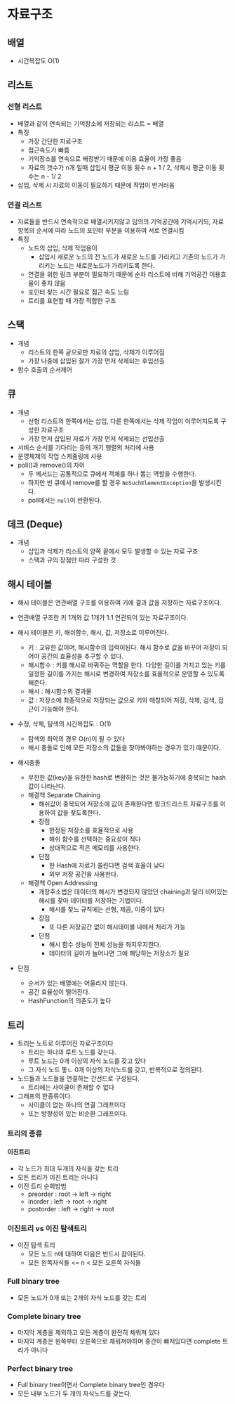 # 자료구조

## 배열

- 시간복잡도 O(1)

## 리스트

### 선형 리스트

- 배열과 같이 연속되는 기억장소에 저장되는 리스트 = 배열
- 특징
  - 가장 간단한 자료구조
  - 접근속도가 빠름
  - 기억장소를 연속으로 배정받기 때문에 이용 효율이 가장 좋음
  - 자료의 갯수가 n개 일때 삽입시 평균 이동 횟수 n + 1 / 2, 삭제시 평균 이동 횟수는 n - 1/ 2
- 삽입, 삭제 시 자료의 이동이 필요하기 때문에 작업이 번거러움

### 연결 리스트

- 자료들을 반드시 연속적으로 배열시키지않고 임의의 기억공간에 기억시키되, 자료 항목의 순서에 따라 노드의 포인터 부분을 이용하여 서로 연결시킴
- 특징
  - 노드의 삽입, 삭제 작업용이
    - 삽입시 새로운 노드의 전 노드가 새로운 노드를 가리키고 기존의 노드가 가리키는 노드는 새로운노드가 가리키도록 한다.
  - 연결을 위한 링크 부분이 필요하기 때문에 순차 리스트에 비해 기억공간 이용효율이 좋지 않음
  - 포인터 찾는 시간 필요로 접근 속도 느림
  - 트리를 표현할 때 가장 적합한 구조

## 스택

- 개념
  - 리스트의 한쪽 긑으로만 자료의 삽입, 삭제가 이루어짐
  - 가장 나중에 삽입된 잘가 가장 먼저 삭제되는 후입선출
- 함수 호출의 순서제어

## 큐

- 개념
  - 선형 리스트의 한쪽에서는 삽입, 다른 한쪽에서는 삭제 작업이 이루어지도록 구성한 자료구조
  - 가장 먼저 삽입된 자료가 가장 먼저 삭제되는 선입선출
- 서비스 순서를 기다리는 등의 개기 행렬의 처리에 사용
- 운영체제의 작업 스케줄링에 사용
- poll()과 remove()의 차이
  - 두 메서드는 공통적으로 큐에서 객체를 하나 뽑는 역할을 수행한다.
  - 하지만 빈 큐에서 remove를 할 경우 `NoSuchElementException`을 발생시킨다.
  - poll에서는 `null`이 반환된다.

## 데크 (Deque)

- 개념
  - 삽입과 삭제가 리스트의 양쪽 끝에서 모두 발생할 수 있는 자료 구조
  - 스택과 규의 장점만 따러 구성한 것

## 해시 테이블

- 해시 테이블은 연관배열 구조를 이용하여 키에 결과 값을 저장하는 자료구조이다.
- 연관배열 구조란 키 1개와 값 1개가 1:1 연관되어 있는 자료구조이다.
- 해시 테이블은 키, 해쉬함수, 해시, 값, 저장소로 이루어진다.
  - 키 : 교유한 값이며, 해시함수의 입력이된다. 해시 함수로 값을 바꾸어 저장이 되어야 공간의 효율성을 추구할 수 있다.
  - 해시함수 : 키를 해시로 바꿔주는 역할을 한다. 다양한 길이를 가지고 있는 키를 일정한 길이를 가지는 해시로 변경하여 저장소를 효율적으로 운영할 수 있도록 해준다.
  - 해시 : 해시함수의 결과물
  - 값 : 저장소에 최종적으로 저장되는 값으로 키와 매칭되어 저장, 삭제, 검색, 접근이 가능해야 한다.
- 수정, 삭제, 탐색의 시간복잡도 : O(1)
  - 탐색의 최악의 경우 O(n)이 될 수 있다
  - 해시 충돌로 인해 모든 저장소의 값들을 찾아봐야하는 경우가 있기 떄문이다.

- 해시충돌
  - 무한한 값(key)을 유한한 hash로 변환하는 것은 불가능하기에 중복되는 hash값이 나타난다.
  - 해결책 Separate Chaining
    - 해쉬값이 중복되어 저장소에 값이 존재한다면 링크드리스트 자료구조를 이용하여 값을 찾도록한다.
    - 장점
      - 한정된 저장소를 효율적으로 사용
      - 해쉬 함수를 선택하는 중요성이 적다
      - 상대적으로 적은 메모리를 사용한다.
    - 단점
      - 한 Hash에 자료가 쏠린다면 검색 효율이 낮다
      - 외부 저장 공간을 사용한다.
  - 해결책 Open Addressing
    - 개장주소법은 데이터의 해시가 변경되지 않았던 chaining과 달리 비어있는 해시를 찾아 데이터를 저장하는 기법이다.
      - 해시를 찾느 규칙에는 선형, 제곱, 이중이 있다
    - 장점
      - 또 다른 저장공간 없이 해시테이블 내에서 처리가 가능
    - 단점
      - 해시 함수 성능이 전체 성능을 좌지우지한다.
      - 데이터의 길이가 늘어나면 그에 해당하는 저장소가 필요

- 단점
  - 순서가 있는 배열에는 어울리지 않는다.
  - 공간 효율성이 떨어진다.
  - HashFunction의 의존도가 높다

## 트리

- 트리는 노트로 이루어진 자료구조이다
  - 트리는 하나의 루트 노드를 갖는다.
  - 루트 노드는 0개 이상의 자식 노드를 갖고 있다
  - 그 자식 노드 똫ㄴ 0개 이상의 자식노드를 갖고, 반복적으로 정의된다.
- 노드들과 노드들을 연결하는 간선드로 구성된다.
  - 트리에는 사이클이 존재할 수 없다
- 그래프의 한종류이다.
  - 사이클이 없는 하나의 연결 그래프이다
  - 또는 방향성이 있는 비순환 그래프이다.

### 트리의 종류

#### 이진트리

- 각 노드가 최대 두개의 자식을 갖는 트리
- 모든 트리가 이진 트리는 아니다
- 이진 트리 순회방법
  - preorder : root -> left -> right
  - inorder : left -> root -> right
  - postorder : left -> right -> root

### 이진트리 vs 이진 탐색트리

- 이진 탐색 트리
  - 모든 노드 n에 대하여 다음은 반드시 참이된다.
  - 모든 왼쪽자식들 <= n < 모든 오른쪽 자식들

### Full binary tree

- 모든 노드가 0개 또는 2개의 자식 노드를 갖는 트리

### Complete binary tree

- 마지막 계층을 제외하고 모든 계층이 완전히 채워져 있다
- 마지막 계층은 왼쪽부터 오른쪽으로 채워져야하며 중간이 빠저있다면 complete 트리가 아니다

### Perfect binary tree

- Full binary tree이면서 Complete binary tree인 경우다
- 모든 내부 노드가 두 개의 자식노드를 갖는다.
